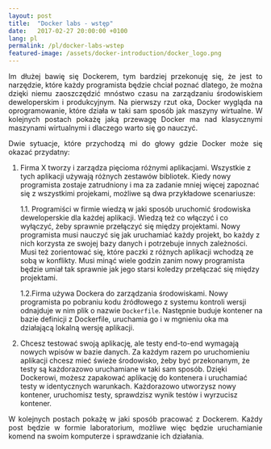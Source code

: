 ```yaml
---
layout: post
title:  "Docker labs - wstęp"
date:   2017-02-27 20:00:00 +0100
lang: pl
permalink: /pl/docker-labs-wstep
featured-image: /assets/docker-introduction/docker_logo.png
---
```

<p align="justify">
Im dłużej bawię się Dockerem, tym bardziej przekonuję się, że jest to narzędzie, które każdy programista będzie chciał poznać dlatego, że można dzięki niemu zaoszczędzić mnóstwo czasu na zarządzaniu środowiskiem deweloperskim i produkcyjnym. Na pierwszy rzut oka, Docker wygląda na oprogramowanie, które działa w taki sam sposób jak maszyny wirtualne. W kolejnych postach pokażę jaką przewagę Docker ma nad klasycznymi maszynami wirtualnymi i dlaczego warto się go nauczyć.
</p>

<p align="justify">Dwie sytuacje, które przychodzą mi do głowy gdzie Docker może się okazać przydatny:</p>

1. Firma X tworzy i zarządza pięcioma różnymi aplikacjami. Wszystkie z tych aplikacji używają różnych zestawów bibliotek. Kiedy nowy programista zostaje zatrudniony i ma za zadanie mniej więcej zapoznać się z wszystkimi projekami, możliwe są dwa przykładowe scenariusze:

    1.1. Programiści w firmie wiedzą w jaki sposób uruchomić środowiska deweloperskie dla każdej aplikacji. Wiedzą też co włączyć i co wyłączyć, żeby sprawnie przełączyć się między projektami. Nowy programista musi nauczyć się jak uruchamiać każdy projekt, bo każdy z nich korzysta ze swojej bazy danych i potrzebuje innych zależności. Musi też zorientować się, które paczki z różnych aplikacji wchodzą ze sobą w konflikty. Musi minąć wiele godzin zanim nowy programista będzie umiał tak sprawnie jak jego starsi koledzy przełączać się między projektami.

    1.2.Firma używa Dockera do zarządzania środowiskami. Nowy programista po pobraniu kodu źródłowego z systemu kontroli wersji odnajduje w nim plik o nazwie `Dockerfile`. Następnie buduje kontener na bazie definicji z Dockerfile, uruchamia go i w mgnieniu oka
    ma działającą lokalną wersję aplikacji.

2. Chcesz testować swoją aplikację, ale testy end-to-end wymagają nowych wpisów w bazie danych. Za każdym razem po uruchomieniu aplikacji chcesz mieć świeże środowisko, żeby być przekonanym, że testy są każdorazowo uruchamiane w taki sam sposób. Dzięki Dockerowi, możesz zapakować aplikację do kontenera i uruchamiać testy w identycznych warunkach. Każdorazowo utworzysz nowy kontener, uruchomisz testy, sprawdzisz wynik testów i wyrzucisz kontener.

<p align="justify">
W kolejnych postach pokażę w jaki sposób pracować z Dockerem. Każdy post będzie w formie laboratorium, możliwe więc będzie uruchamianie komend na swoim komputerze i sprawdzanie ich działania.
</p>

